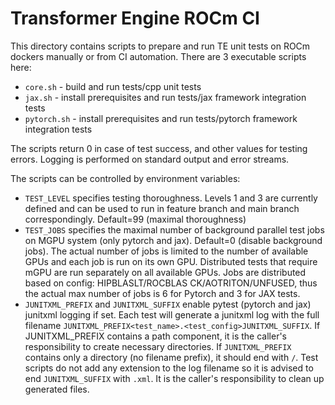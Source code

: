 # Transformer Engine ROCm CI #

This directory contains scripts to prepare and run TE unit tests on ROCm dockers manually or from CI automation.
There are 3 executable scripts here:
* `core.sh` - build and run tests/cpp unit tests
* `jax.sh` - install prerequisites and run tests/jax framework integration tests
* `pytorch.sh` - install prerequisites and run tests/pytorch framework integration tests

The scripts return 0 in case of test success, and other values for testing errors. Logging is performed on standard output and error streams.

The scripts can be controlled by environment variables:
* `TEST_LEVEL` specifies testing thoroughness. Levels 1 and 3 are currently defined and can be used to run in feature branch and main branch correspondingly. Default=99 (maximal thoroughness)
* `TEST_JOBS` specifies the maximal number of background parallel test jobs on MGPU system (only pytorch and jax). Default=0 (disable background jobs).
The actual number of jobs is limited to the number of available GPUs and each job is run on its own GPU. Distributed tests that require mGPU are run separately on all available GPUs.
Jobs are distributed based on config: HIPBLASLT/ROCBLAS CK/AOTRITON/UNFUSED, thus the actual max number of jobs is 6 for Pytorch and 3 for JAX tests.
* `JUNITXML_PREFIX` and `JUNITXML_SUFFIX` enable pytest (pytorch and jax) junitxml logging if set. Each test will generate a junitxml log with the full filename `JUNITXML_PREFIX<test_name>.<test_config>JUNITXML_SUFFIX`.
If JUNITXML_PREFIX contains a path component, it is the caller's responsibility to create necessary directories.
If `JUNITXML_PREFIX` contains only a directory (no filename prefix), it should end with `/`.
Test scripts do not add any extension to the log filename so it is advised to end `JUNITXML_SUFFIX` with `.xml`.
It is the caller's responsibility to clean up generated files.
